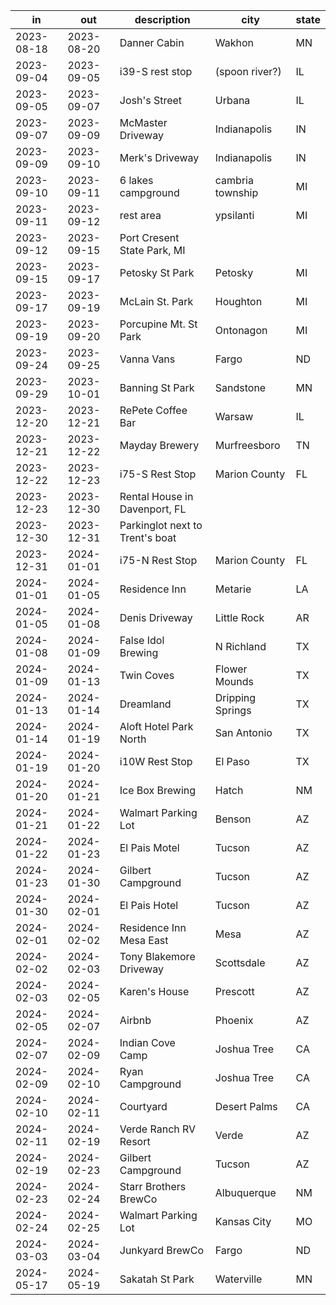 | in         |  out    | description | city | state |
|------------|------------|-------------|------|-------|
| 2023-08-18 | 2023-08-20 | Danner Cabin | Wakhon | MN |
| 2023-09-04 | 2023-09-05 | i39-S rest stop | (spoon river?) | IL |
| 2023-09-05 | 2023-09-07 | Josh's Street | Urbana | IL |
| 2023-09-07 | 2023-09-09 | McMaster Driveway | Indianapolis | IN |
| 2023-09-09 | 2023-09-10 | Merk's Driveway | Indianapolis | IN |
| 2023-09-10 | 2023-09-11 | 6 lakes campground | cambria township | MI |
| 2023-09-11 | 2023-09-12 | rest area | ypsilanti | MI |
| 2023-09-12 | 2023-09-15 | Port Cresent State Park, MI |
| 2023-09-15 | 2023-09-17 | Petosky St Park | Petosky | MI |
| 2023-09-17 | 2023-09-19 | McLain St. Park | Houghton | MI | 
| 2023-09-19 | 2023-09-20 | Porcupine Mt. St Park | Ontonagon | MI |
| 2023-09-24 | 2023-09-25 | Vanna Vans | Fargo | ND |
| 2023-09-29 | 2023-10-01 | Banning St Park | Sandstone | MN | 
| 2023-12-20 | 2023-12-21 | RePete Coffee Bar | Warsaw | IL |
| 2023-12-21 | 2023-12-22 | Mayday Brewery | Murfreesboro | TN | 
| 2023-12-22 | 2023-12-23 | i75-S Rest Stop | Marion County | FL |
| 2023-12-23 | 2023-12-30 | Rental House in Davenport, FL 
| 2023-12-30 | 2023-12-31 | Parkinglot next to Trent's boat |
| 2023-12-31 | 2024-01-01 | i75-N Rest Stop | Marion County | FL |
| 2024-01-01 | 2024-01-05 | Residence Inn | Metarie | LA |
| 2024-01-05 | 2024-01-08 | Denis Driveway | Little Rock | AR |
| 2024-01-08 | 2024-01-09 | False Idol Brewing | N Richland | TX |
| 2024-01-09 | 2024-01-13 | Twin Coves | Flower Mounds | TX | 
| 2024-01-13 | 2024-01-14 | Dreamland | Dripping Springs | TX | 
| 2024-01-14 | 2024-01-19 | Aloft Hotel Park North | San Antonio | TX |
| 2024-01-19 | 2024-01-20 | i10W Rest Stop | El Paso | TX | 
| 2024-01-20 | 2024-01-21 | Ice Box Brewing | Hatch | NM |
| 2024-01-21 | 2024-01-22 | Walmart Parking Lot | Benson | AZ |
| 2024-01-22 | 2024-01-23 | El Pais Motel | Tucson | AZ |
| 2024-01-23 | 2024-01-30 | Gilbert Campground | Tucson | AZ |
| 2024-01-30 | 2024-02-01 | El Pais Hotel | Tucson | AZ |
| 2024-02-01 | 2024-02-02 | Residence Inn Mesa East | Mesa | AZ | 
| 2024-02-02 | 2024-02-03 | Tony Blakemore Driveway | Scottsdale | AZ |
| 2024-02-03 | 2024-02-05 | Karen's House | Prescott | AZ | 
| 2024-02-05 | 2024-02-07 | Airbnb | Phoenix | AZ |
| 2024-02-07 | 2024-02-09 | Indian Cove Camp | Joshua Tree | CA |
| 2024-02-09 | 2024-02-10 | Ryan Campground | Joshua Tree | CA |
| 2024-02-10 | 2024-02-11 | Courtyard | Desert Palms | CA | 
| 2024-02-11 | 2024-02-19 | Verde Ranch RV Resort | Verde | AZ |
| 2024-02-19 | 2024-02-23 | Gilbert Campground | Tucson | AZ | 
| 2024-02-23 | 2024-02-24 | Starr Brothers BrewCo | Albuquerque | NM |
| 2024-02-24 | 2024-02-25 | Walmart Parking Lot | Kansas City | MO |
| 2024-03-03 | 2024-03-04 | Junkyard BrewCo | Fargo | ND |
| 2024-05-17 | 2024-05-19 | Sakatah St Park | Waterville | MN |